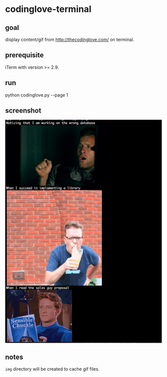 # codinglove-terminal

## goal

display content/gif from http://thecodinglove.com/ on terminal.

## prerequisite

iTerm with version >= 2.9.

## run

python codinglove.py --page 1

## screenshot

![screenshot](codinglove_iterm2.png)

## notes

```img``` directory will be created to cache gif files.
